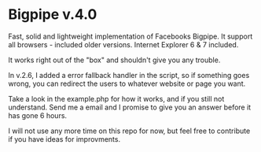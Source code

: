 Bigpipe v.4.0
==============

Fast, solid and lightweight implementation of Facebooks Bigpipe. It support all browsers - included older versions.
Internet Explorer 6 & 7 included.

It works right out of the "box" and shouldn't give you any trouble.

In v.2.6, I added a error fallback handler in the script, so if something goes wrong, you can redirect the users 
to whatever website or page you want.

Take a look in the example.php for how it works, and if you still not understand. Send me a email and I 
promise to give you an answer before it has gone 6 hours.

I will not use any more time on this repo for now, but feel free to contribute if you have ideas for 
improvments.


